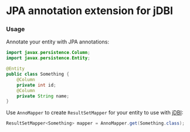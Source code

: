 JPA annotation extension for jDBI
===============

### Usage

Annotate your entity with JPA annotations:

```java
import javax.persistence.Column;
import javax.persistence.Entity;

@Entity
public class Something {
    @Column
    private int id;
    @Column
    private String name;
}
```

Use `AnnoMapper` to create `ResultSetMapper` for your entity to use with [jDBI](/brianm/jdbi/):

```java
ResultSetMapper<Something> mapper = AnnoMapper.get(Something.class);
```
